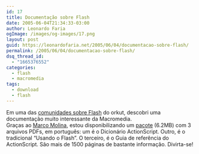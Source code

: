 ```yaml
---
id: 17
title: Documentação sobre Flash
date: 2005-06-04T21:34:33-03:00
author: Leonardo Faria
ogImage: /images/og-images/17.png
layout: post
guid: https://leonardofaria.net/2005/06/04/documentacao-sobre-flash/
permalink: /2005/06/04/documentacao-sobre-flash/
dsq_thread_id:
  - "1665376552"
categories:
  - flash
  - macromedia
tags:
  - download
  - flash
---
```

Em uma das [comunidades sobre Flash](http://www.orkut.com/CommunitySearch.aspx?q=flash&lang=all) do orkut, descobri uma documentação muito interessante da Macromedia.  
Graças ao [Marco Molina](http://www.marcomolina.com.br/), estou disponibilizando um [pacote](http://www.leonardofaria.net/pub/flash.zip) (6.2MB) com 3 arquivos PDFs, em português: um é o Dicionário ActionScript. Outro, é o tradicional &#8220;Usando o Flash&#8221;. O terceiro, é o Guia de referência do ActionScript. São mais de 1500 páginas de bastante informação. Divirta-se!
